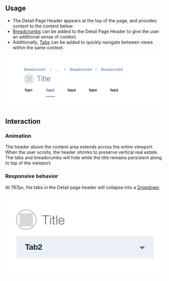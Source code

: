 ## Usage
* The Detail Page Header appears at the top of the page, and provides context to the content below.
* [Breadcrumbs](/components/breadcrumb) can be added to the Detail Page Header to give the user an additional sense of context.
* Additionally, [Tabs](/components/tab) can be added to quickly navigate between views within the same context.

![detail page header](images/detail-page-header-usage-1.png)

## Interaction

### Animation
The header above the content area extends across the entire viewport. When the user scrolls, the header shrinks to preserve vertical real estate. The tabs and breadcrumbs will hide while the title remains persistent along to top of the viewport.

### Responsive behavior
At 767px, the tabs in the Detail page header will collapse into a [Dropdown](/components/dropdown).

![detail page header with tabs on mobile](images/detail-page-header-usage-2.png)
